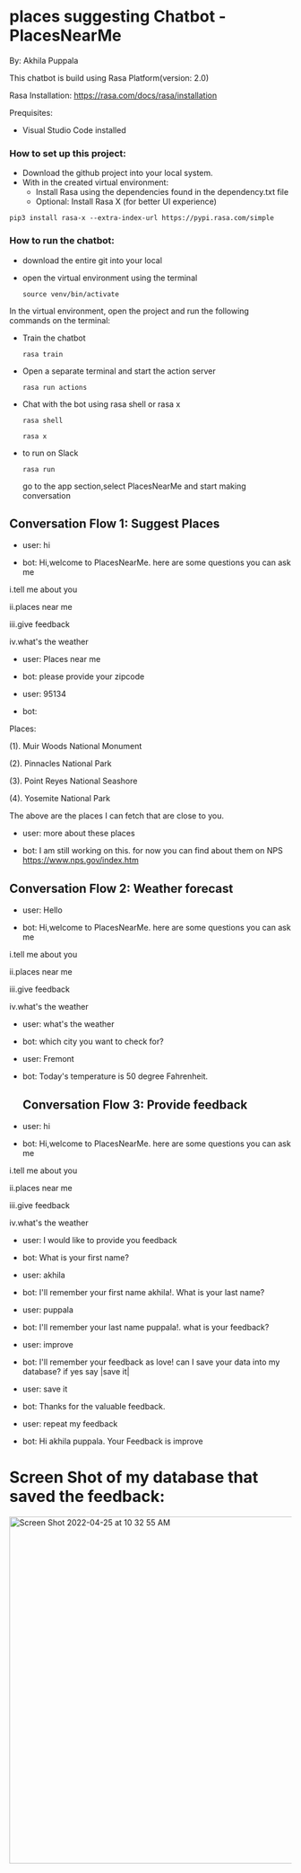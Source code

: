 # places suggesting Chatbot - PlacesNearMe
By: Akhila Puppala

This chatbot is build using Rasa Platform(version: 2.0) 

Rasa Installation:
https://rasa.com/docs/rasa/installation

Prequisites: 
* Visual Studio Code installed

### **How to set up this project:**
* Download the github project into your local system. 
* With in the created virtual environment:
  * Install Rasa using the dependencies found in the dependency.txt file
  * Optional: Install Rasa X (for better UI experience)
 ```
 pip3 install rasa-x --extra-index-url https://pypi.rasa.com/simple
 ```

### **How to run the chatbot:**
* download the entire git into your local


* open the virtual environment using the terminal
  ```
  source venv/bin/activate
  ```
In the virtual environment, open the project and run the following commands on the terminal:
* Train the chatbot
  ```
  rasa train
  ```
* Open a separate terminal and start the action server
  ```
  rasa run actions
  ```
* Chat with the bot using rasa shell or rasa x
  ```
  rasa shell
  ```
  ```
  rasa x
  ```
* to run on Slack 
   ```
  rasa run
  ```
  go to the app section,select PlacesNearMe and start making conversation
 
 ## Conversation Flow 1: Suggest Places
* user: hi
 
* bot: Hi,welcome to PlacesNearMe. here are some questions you can ask me
 
 i.tell me about you 
 
 ii.places near me 
 
 iii.give feedback
 
 iv.what's the weather
 
* user: Places near me
 
* bot: please provide your zipcode
 
* user: 95134
 
* bot: 
 
 Places:
 
(1). Muir Woods National Monument

(2). Pinnacles National Park

(3). Point Reyes National Seashore

(4). Yosemite National Park

The above are the places I can fetch that are close to you.
 
* user: more about these places
 
* bot: I am still working on this. for now you can find about them on NPS https://www.nps.gov/index.htm
 
 ## Conversation Flow 2: Weather forecast
* user: Hello
 
* bot: Hi,welcome to PlacesNearMe. here are some questions you can ask me
 
 i.tell me about you 
 
 ii.places near me 
 
 iii.give feedback
 
 iv.what's the weather
 
* user: what's the weather
 
* bot: which city you want to check for?
 
* user: Fremont
 
* bot: Today's temperature is 50 degree Fahrenheit.
 
  ## Conversation Flow 3: Provide feedback
* user: hi
 
* bot: Hi,welcome to PlacesNearMe. here are some questions you can ask me
 
 i.tell me about you 
 
 ii.places near me 
 
 iii.give feedback
 
 iv.what's the weather
 
* user: I would like to provide you feedback
 
* bot: What is your first name?
 
* user: akhila
 
* bot: I'll remember your first name akhila!. What is your last name?
 
* user: puppala
 
* bot: I'll remember your last name puppala!. what is your feedback?
 
* user: improve
 
* bot: I'll remember your feedback as love!
can I save your data into my database? if yes say |save it|
 
* user: save it
 
* bot: Thanks for the valuable feedback.
 
* user: repeat my feedback
 
* bot: Hi akhila puppala. Your Feedback is improve
 
 # Screen Shot of my database that saved the feedback:
 
 
<img width="618" alt="Screen Shot 2022-04-25 at 10 32 55 AM" src="https://user-images.githubusercontent.com/73505100/165182385-7f029149-8af6-4485-9361-f24a21a53924.png">
 
 
